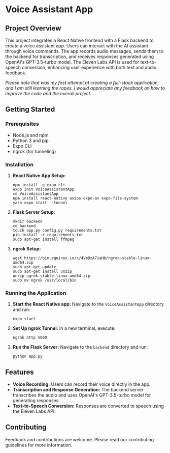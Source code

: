 
# Voice Assistant App

## Project Overview

This project integrates a React Native frontend with a Flask backend to create a voice assistant app. Users can interact with the AI assistant through voice commands. The app records audio messages, sends them to the backend for transcription, and receives responses generated using OpenAI's GPT-3.5-turbo model. The Eleven Labs API is used for text-to-speech conversion, enhancing user experience with both text and audio feedback.

*Please note that was my first attempt at creating a full-stack application, and I am still learning the ropes. I would appreciate any feedback on how to improve the code and the overall project.*

## Getting Started

### Prerequisites

- Node.js and npm
- Python 3 and pip
- Expo CLI
- ngrok (for tunneling)

### Installation

1. **React Native App Setup:**
   ```shell
   npm install -g expo-cli
   expo init VoiceAssistantApp
   cd VoiceAssistantApp
   npm install react-native axios expo-av expo-file-system
   yarn expo start --tunnel
   ```

2. **Flask Server Setup:**
   ```shell
   mkdir backend
   cd backend
   touch app.py config.py requirements.txt
   pip install -r requirements.txt
   sudo apt-get install ffmpeg
   ```
3. **ngrok Setup:**
   ```shell
   wget https://bin.equinox.io/c/4VmDzA7iaHb/ngrok-stable-linux-amd64.zip
   sudo apt-get update
   sudo apt-get install unzip
   unzip ngrok-stable-linux-amd64.zip
   sudo mv ngrok /usr/local/bin
   ```

### Running the Application

1. **Start the React Native app:**
   Navigate to the `VoiceAssistantApp` directory and run:
   ```shell
   expo start
   ```

2. **Set Up ngrok Tunnel:**
   In a new terminal, execute:
   ```shell
   ngrok http 5000
   ```

3. **Run the Flask Server:**
   Navigate to the `backend` directory and run:
   ```shell
   python app.py
   ```

## Features

- **Voice Recording:** Users can record their voice directly in the app.
- **Transcription and Response Generation:** The backend server transcribes the audio and uses OpenAI's GPT-3.5-turbo model for generating responses.
- **Text-to-Speech Conversion:** Responses are converted to speech using the Eleven Labs API.

## Contributing

Feedback and contributions are welcome. Please read our contributing guidelines for more information.
